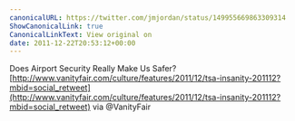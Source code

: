 ```yaml
---
canonicalURL: https://twitter.com/jmjordan/status/149955669863309314
ShowCanonicalLink: true
CanonicalLinkText: View original on
date: 2011-12-22T20:53:12+00:00
---
```

Does Airport Security Really Make Us Safer? [http://www.vanityfair.com/culture/features/2011/12/tsa-insanity-201112?mbid=social_retweet](http://www.vanityfair.com/culture/features/2011/12/tsa-insanity-201112?mbid=social_retweet) via @VanityFair